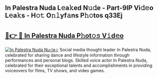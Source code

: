 ## In Palestra Nuda L𝚎a𝚔ed N𝚞𝚍e - Part-9lP Vi𝚍𝚎o L𝚎a𝚔s - H𝚘𝚝 O𝚗𝚕yf𝚊ns P𝚑𝚘tos q33Ej

# <h2><a href="http://kf28tv.oniu.top/?m=In+Palestra+Nuda">🔗👉 🔴 In Palestra Nuda P𝚑ot𝚘𝚜 V𝚒d𝚎o</a></h2>

[![In Palestra Nuda Nu𝚍e𝚜](https://i.imgur.com/0qMVB7G.gif)](http://kf28tv.oniu.top/?m=In+Palestra+Nuda)
Social media thought leader In Palestra Nuda, celebrated for sharing dance and lifestyle information through performances and personal blogs. Skilled voice actor In Palestra Nuda, celebrated for their exceptional talents and accomplishments in providing voiceovers for films, TV shows, and video games.  
